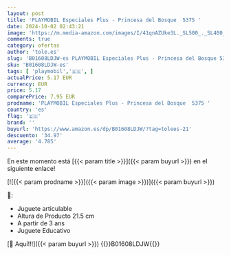 ```yaml
---
layout: post
title: 'PLAYMOBIL Especiales Plus - Princesa del Bosque  5375 '
date: 2024-10-02 02:43:21
image: 'https://m.media-amazon.com/images/I/41qnAZUke3L._SL500_._SL400_.jpg'
comments: true
category: ofertas
author: 'tole.es'
slug: 'B01608LDJW-es PLAYMOBIL Especiales Plus - Princesa del Bosque 5375'
sku: 'B01608LDJW-es'
tags: [ 'playmobil','🇪🇸', ]
actualPrice: 5.17 EUR
currency: EUR
price: 5.17
comparePrice: 7.95 EUR
prodname: 'PLAYMOBIL Especiales Plus - Princesa del Bosque  5375 '
country: 'es'
flag: '🇪🇸'
brand: ''
buyurl: 'https://www.amazon.es/dp/B01608LDJW/?tag=tolees-21'
descuento: '34.97'
average: '4.785'
---
```


En este momento está [{{< param title >}}]({{< param buyurl >}}) en el siguiente enlace!

[![{{< param prodname >}}]({{< param image >}})]({{< param buyurl >}})

🔎:

- Juguete articulable
- Altura de Producto 21.5 cm
- A partir de 3 ans
- Juguete Educativo

[🛒 Aquí!!!]({{< param buyurl >}})
{{<world>}}B01608LDJW{{</world>}}
